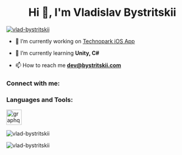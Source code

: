 <h1 align="center">Hi 👋, I'm Vladislav Bystritskii</h1>
<p align="left"> <a href="https://github.com/ryo-ma/github-profile-trophy"><img src="https://github-profile-trophy.vercel.app/?username=vlad-bystritskii" alt="vlad-bystritskii" /></a> </p>

- 🔭 I’m currently working on [Technopark iOS App](https://apps.apple.com/ru/app/%D1%82%D0%B5%D1%85%D0%BD%D0%BE%D0%BF%D0%B0%D1%80%D0%BA/id1539644409)

- 🌱 I’m currently learning **Unity, C#**

- 📫 How to reach me **dev@bystritskii.com**

<h3 align="left">Connect with me:</h3>
<p align="left">
</p>

<h3 align="left">Languages and Tools:</h3>
<p align="left"> <a href="https://graphql.org" target="_blank" rel="noreferrer"> <img src="https://www.vectorlogo.zone/logos/graphql/graphql-icon.svg" alt="graphql" width="40" height="40"/> </a> </p>

<p><img align="center" src="https://github-readme-stats.vercel.app/api/top-langs?username=vlad-bystritskii&show_icons=true&theme=dark&locale=en&layout=compact" alt="vlad-bystritskii" /></p>

<p><img align="center" src="https://github-readme-streak-stats.herokuapp.com/?user=vlad-bystritskii&theme=dark" alt="vlad-bystritskii" /></p>
